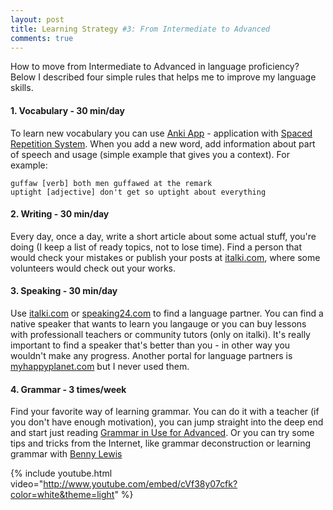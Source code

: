 ```yaml
---
layout: post
title: Learning Strategy #3: From Intermediate to Advanced
comments: true
---
```


How to move from Intermediate to Advanced in language proficiency? Below I described four simple rules that helps me to improve my language skills.

#### 1. Vocabulary - 30 min/day

To learn new vocabulary you can use [Anki App](https://www.ankiapp.com/) - application with [Spaced Repetition System](https://en.wikipedia.org/wiki/Spaced_repetition). When you add a new word, add information about part of speech and usage (simple example that gives you a context). For example:

	guffaw [verb] both men guffawed at the remark
	uptight [adjective] don't get so uptight about everything

#### 2. Writing - 30 min/day

Every day, once a day, write a short article about some actual stuff, you're doing (I keep a list of ready topics, not to lose time). Find a person that would check your mistakes or publish your posts at [italki.com](https://www.italki.com), where some volunteers would check out your works.

<!-- {% include youtube.html video="http://www.youtube.com/embed/XjkVgc6gIqk?color=white&theme=light" %} -->

#### 3. Speaking - 30 min/day

Use [italki.com](https://www.italki.com) or [speaking24.com](http://speaking24.com/) to find a language partner. You can find a native speaker that wants to learn you langauge or you can buy lessons with professionall teachers or community tutors (only on italki). It's really important to find a speaker that's better than you - in other way you wouldn't make any progress. Another portal for language partners is [myhappyplanet.com](http://www.myhappyplanet.com/index.php) but I never used them.

#### 4. Grammar - 3 times/week

Find your favorite way of learning grammar. You can do it with a teacher (if you don't have enough motivation), you can jump straight into the deep end and start just reading [Grammar in Use for Advanced](http://www.slideshare.net/Marinalandia/advanced-grammar-in-use-3rd-edition). Or you can try some tips and tricks from the Internet, like grammar deconstruction or learning grammar with [Benny Lewis](http://www.fluentin3months.com/grammar/)

{% include youtube.html video="http://www.youtube.com/embed/cVf38y07cfk?color=white&theme=light" %}
